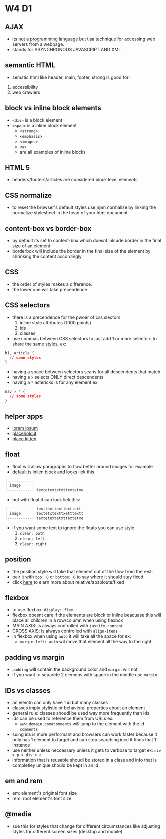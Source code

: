 # W4 D1

## AJAX
* its not a programming language but tisa  technique for accessing web servers from a webpage.
* stands for ASYNCHRONOUS JAVASCRIPT AND XML

## semantic HTML
* sematic html like header, main, footer, strong is good for: 
1. accessibility
2. web crawlers

## block vs inline block elements
* `<div>` is a block element
* `<span>` is a inline block element
  * `<strong>`
  * `<emphasis>`
  * `<images>`
  * `<a>` 
  * are all examples of inline blocks

## HTML 5
* headers/footers/articles are considered block level elements

## CSS normalize
* to reset the browser's default styles use npm normalize by linking the normalize stylesheet in the head of your html document

## content-box vs border-box
* by default its set to content-box which doesnt inlcude border in the final size of an element
* borderbox will include the border in the final size of the element by shrinking the content accordingly

## CSS
* the order of styles makes a difference.
* the lower one will take precendence

## CSS selectors
* there is a precendence for the pwoer of css slectors
  1. inline style attributes (1000 points)
  2. ids
  3. classes
* use commas between CSS selectors to just add 1 or more selectors to share the same styles. ex:
```CSS
h1, article {
  // some styles
}
```
* having a space between selectors scans for all descendents that match
* having a `>` selects ONLY direct descendents
* having a `*` astericks is for any element ex:
```css
nav > * {
  // some styles
}
```

## helper apps
* [lorem ipsum](https://loremipsum.io/ultimate-list-of-lorem-ipsum-generators/	)
* [placehold.it](https://place-hold.it/)
* [place kitten](https://placekitten.com/)

## float
* float will allow paragraphs to flow better around images for example
* default is inlien block and looks liek this
```js
|-----------|
| image     |
|-----------| textetextetxttextetxe
```
* but with float it can look liek this:
```js
|-----------| texttexttexttexttext
| image     | textetxtexttxetttextt
|-----------| textetextetxttextetxe
```
* if you want some text to ignore the floats you can use style
  1. `clear: both`
  2. `clear: left`
  2. `clear: right`

## position
* the position style will take that element out of the flow from the rest.
* pair it with `top: 0` or `bottom: 0` to say where it should stay fixed
* click [here](https://learn.shayhowe.com/advanced-html-css/detailed-css-positioning/) to elarn more about relative/absoloute/fixed

## flexbox
* to use flexbox: `display: flex`
* flexbox doesnt care if the elements are block or inline beacuase this will place all children in a row/column when using flexbox
* MAIN AXIS: is always controlled with `justify-content`
* CROSS AXIS: is always controlled with `align-items`
* in flexbox when using `auto` it will take all the space for ex:
  * `margin-left: auto` wil move that element all the way to the right

## padding vs margin
* `padding` will contain the background color and `margin` will not
* if you want to separete 2 elemens with space in the middle use `margin`

## IDs vs classes
* an elemtn can only have 1 id but many classes
* classes imply stylistic or behavioral properties about an element
* general rule: classes shoudl be used way more frequently than ids
* ids can be used to reference them from URLs ex:
  * `www.domain.com#comments` will jump to the element with the id `comments`
* suing ids is more performant and browsers can work faster because it only has 1 element to target and can stop searching ince it finds that 1 instance
* use neither unless neccessary unless it gets to verbose to target ex: `div > p > div > a`
* information that is reusable shoudl be stored in a class and info that is completley unique should be kept in an id

## em and rem
* em: element's original font size
* rem: root element's font size

## @media
* sue this for styles that change for different circumstances like adjusting styles for different screen sizes (desktop and mobile)
